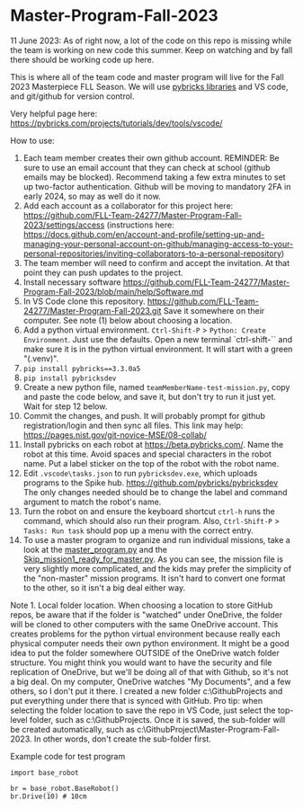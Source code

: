 # Master-Program-Fall-2023

11 June 2023: As of right now, a lot of the code on this repo is missing while the team is working on new code this summer. Keep on watching and by fall there should be working code up here.

This is where all of the team code and master program will live for the Fall 2023 Masterpiece FLL Season. We will use [pybricks libraries](https://github.com/pybricks) and VS code, and git/github for version control.

Very helpful page here: https://pybricks.com/projects/tutorials/dev/tools/vscode/

How to use:

1. Each team member creates their own github account. REMINDER: Be sure to use an email account that they can check at school (github emails may be blocked). Recommend taking a few extra minutes to set up two-factor authentication. Github will be moving to mandatory 2FA in early 2024, so may as well do it now.
2. Add each account as a collaborator for this project here: https://github.com/FLL-Team-24277/Master-Program-Fall-2023/settings/access (instructions here: https://docs.github.com/en/account-and-profile/setting-up-and-managing-your-personal-account-on-github/managing-access-to-your-personal-repositories/inviting-collaborators-to-a-personal-repository)
3. The team member will need to confirm and accept the invitation. At that point they can push updates to the project.
4. Install necessary software https://github.com/FLL-Team-24277/Master-Program-Fall-2023/blob/main/help/Software.md
5. In VS Code clone this repository. https://github.com/FLL-Team-24277/Master-Program-Fall-2023.git Save it somewhere on their computer. See note (1) below about choosing a location.
6. Add a python virtual environment. `Ctrl-Shift-P` > `Python: Create Environment`. Just use the defaults. Open a new terminal `ctrl-shift-\`` and make sure it is in the python virtual environment. It will start with a green "(.venv)".
7. `pip install pybricks==3.3.0a5`
8. `pip install pybricksdev`
9. Create a new python file, named `teamMemberName-test-mission.py`, copy and paste the code below, and save it, but don't try to run it just yet. Wait for step 12 below.
10. Commit the changes, and push. It will probably prompt for github registration/login and then sync all files. This link may help: https://pages.nist.gov/git-novice-MSE/08-collab/
11. Install pybricks on each robot at https://beta.pybricks.com/. Name the robot at this time. Avoid spaces and special characters in the robot name. Put a label sticker on the top of the robot with the robot name.
12. Edit `.vscode\tasks.json` to run `pybricksdev.exe`, which uploads programs to the Spike hub. https://github.com/pybricks/pybricksdev The only changes needed should be to change the label and command argument to match the robot's name.
13. Turn the robot on and ensure the keyboard shortcut `ctrl-h` runs the command, which should also run their program. Also, `Ctrl-Shift-P` > `Tasks: Run task` should pop up a menu with the correct entry.
14. To use a master program to organize and run individual missions, take a look at the [master_program.py](https://github.com/FLL-Team-24277/Master-Program-Fall-2023/blob/main/Master%20Program.py) and the [Skip_mission1_ready_for_master.py](https://github.com/FLL-Team-24277/Master-Program-Fall-2023/blob/main/Skip_Mission1_ready_for_master.py). As you can see, the mission file is very slightly more complicated, and the kids may prefer the simplicity of the "non-master" mission programs. It isn't hard to convert one format to the other, so it isn't a big deal either way.

Note 1. Local folder location. When choosing a location to store GitHub repos, be aware that if the folder is "watched" under OneDrive, the folder will be cloned to other computers with the same OneDrive account. This creates problems for the python virtual environment because really each physical computer needs their own python environment. It might be a good idea to put the folder somewhere OUTSIDE of the OneDrive watch folder structure. You might think you would want to have the security and file replication of OneDrive, but we'll be doing all of that with Github, so it's not a big deal. On my computer, OneDrive watches "My Documents", and a few others, so I don't put it there. I created a new folder c:\GithubProjects and put everything under there that is synced with GitHub. Pro tip: when selecting the folder location to save the repo in VS Code, just select the top-level folder, such as c:\GithubProjects. Once it is saved, the sub-folder will be created automatically, such as c:\GithubProject\Master-Program-Fall-2023. In other words, don't create the sub-folder first.

Example code for test program

~~~
import base_robot

br = base_robot.BaseRobot()
br.Drive(10) # 10cm
~~~
